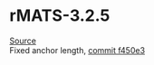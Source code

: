# rMATS-3.2.5
[Source](http://rnaseq-mats.sourceforge.net/)  
Fixed anchor length, [commit f450e3](https://github.com/spurd0/rMATS-3.2.5/commit/f450e3eb745ff105c5306f48d76cc22c6247c9c3)
